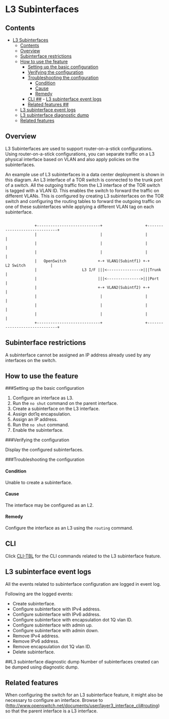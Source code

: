# L3 Subinterfaces

## Contents
<!-- TOC depth:6 withLinks:1 updateOnSave:1 orderedList:0 -->

- [L3 Subinterfaces](#l3-subinterfaces)
	- [Contents](#contents)
	- [Overview](#overview)
	- [Subinterface restrictions](#subinterface-restrictions)
	- [How to use the feature](#how-to-use-the-feature)
		- [Setting up the basic configuration](#setting-up-the-basic-configuration)
		- [Verifying the configuration](#verifying-the-configuration)
		- [Troubleshooting the configuration](#troubleshooting-the-configuration)
			- [Condition](#condition)
			- [Cause](#cause)
			- [Remedy](#remedy)
        - [CLI ##](#cli-)
                - [L3 subinterface event logs](#l3-subinterface-event-logs)
        - [Related features ##](#related-features-)
	- [L3 subinterface event logs](#l3-subinterface-event-logs)
	- [L3 subinterface diagnostic dump](#l3-subinterface-diagnostic-dump)
	- [Related features](#related-features)
<!-- /TOC -->

## Overview
L3 Subinterfaces are used to support router-on-a-stick configurations. Using router-on-a-stick configurations, you can separate traffic on a L3 physical interface based on VLAN and also apply policies on the subinterfaces.

An example use of L3 subinterfaces in a data center deployment is shown in this diagram. An L3 interface of a TOR switch is connected to the trunk port of a switch. All the outgoing traffic from the L3 interface of the TOR switch is tagged with a VLAN ID.  This enables the switch to forward the traffic on different VLANs. This is configured by creating L3 subinterfaces on the TOR switch and configuring the routing tables to forward the outgoing traffic on one of these subinterfaces while applying a different VLAN tag on each subinterface.
```ditaa

             +----------------------------+                   +------------------------------+
             |                            |                   |                              |
             |                            |                   |                              |
             |                            |                   |                              |
             |   OpenSwitch              +-+ VLAN1(Subintf1) +-+         L2 Switch           |
             |                    L3 I/F |||<--------------->|||Trunk                        |
             |                           |||<--------------->|||Port                         |
             |                           +-+ VLAN2(Subintf2) +-+                             |
             |                            |                   |                              |
             |                            |                   |                              |
             |                            |                   |                              |
             +----------------------------+                   +------------------------------+
```
## Subinterface restrictions

A subinterface cannot be assigned an IP address already used by any interfaces on the switch.

## How to use the feature

###Setting up the basic configuration

 1. Configure an interface as L3.
 2. Run the `no shut` command on the parent interface.
 3. Create a subinterface on the L3 interface.
 4. Assign dot1q encapsulation.
 5. Assign an IP address.
 6. Run the `no shut` command.
 7. Enable the subinterface.

###Verifying the configuration

Display the configured subinterfaces.

###Troubleshooting the configuration
#### Condition
Unable to create a subinterface.
#### Cause
The interface may be configured as an L2.
#### Remedy
Configure the interface as an L3 using the `routing` command.
## CLI ##
Click [CLI-TBL](https://openswitch.net/cli_feature_name.html#cli_command_anchor) for the CLI commands related to the L3 subinterface feature.
## L3 subinterface event logs
All the events related to subinterface configuration are logged in event log.

Following are the logged events:
- Create subinterface.
- Configure subinterface with IPv4 address.
- Configure subinterface with IPv6 address.
- Configure subinterface with encapsulation dot 1Q vlan ID.
- Configure subinterface with admin up.
- Configure subinterface with admin down.
- Remove IPv4 address.
- Remove IPv6 address.
- Remove encapsulation dot 1Q vlan ID.
- Delete subinterface.

##L3 subinterface diagnostic dump
Number of subinterfaces created can be dumped using diagnostic dump.

## Related features
When configuring the switch for an L3 subinterface feature, it might also be necessary to configure an interface. Browse to (http://www.openswitch.net/documents/user/layer3_interface_cli#routing) so that the parent interface is a L3 interface.
